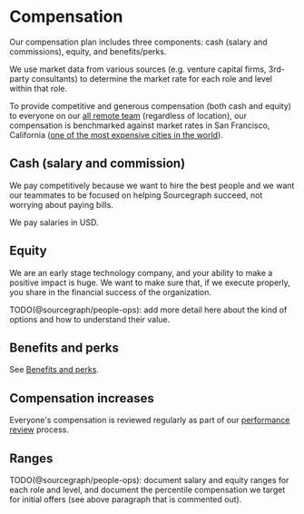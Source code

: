 # Compensation

Our compensation plan includes three components: cash (salary and commissions), equity, and benefits/perks.

We use market data from various sources (e.g. venture capital firms, 3rd-party consultants) to determine the market rate for each role and level within that role.

To provide competitive and generous compensation (both cash and equity) to everyone on our [all remote team](../../company/remote/index.md) (regardless of location), our compensation is benchmarked against market rates in San Francisco, California ([one of the most expensive cities in the world](https://www.businessinsider.com/how-expensive-is-san-francisco-mind-blowing-facts-2019-5)).

## Cash (salary and commission)

We pay competitively because we want to hire the best people and we want our teammates to be focused on helping Sourcegraph succeed, not worrying about paying bills.


We pay salaries in USD.

## Equity

We are an early stage technology company, and your ability to make a positive impact is huge. We want to make sure that, if we execute properly, you share in the financial success of the organization.

TODO(@sourcegraph/people-ops): add more detail here about the kind of options and how to understand their value.

## Benefits and perks

See [Benefits and perks](benefits-and-perks.md).

## Compensation increases

Everyone's compensation is reviewed regularly as part of our [performance review](performance-reviews.md) process.


## Ranges

TODO(@sourcegraph/people-ops): document salary and equity ranges for each role and level, and document the percentile compensation we target for initial offers (see above paragraph that is commented out).
